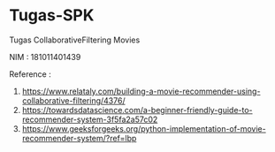 # Tugas-SPK
Tugas CollaborativeFiltering Movies

NIM : 181011401439

Reference :
1. https://www.relataly.com/building-a-movie-recommender-using-collaborative-filtering/4376/
2. https://towardsdatascience.com/a-beginner-friendly-guide-to-recommender-system-3f5fa2a57c02
3. https://www.geeksforgeeks.org/python-implementation-of-movie-recommender-system/?ref=lbp
